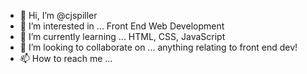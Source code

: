 - 👋 Hi, I’m @cjspiller
- 👀 I’m interested in ... Front End Web Development
- 🌱 I’m currently learning ... HTML, CSS, JavaScript
- 💞️ I’m looking to collaborate on ... anything relating to front end dev!
- 📫 How to reach me ... 

<!---
cjspiller/cjspiller is a ✨ special ✨ repository because its `README.md` (this file) appears on your GitHub profile.
You can click the Preview link to take a look at your changes.
--->
